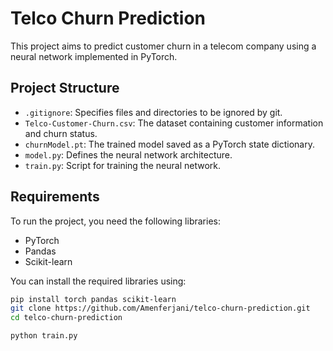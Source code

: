 # Telco Churn Prediction

This project aims to predict customer churn in a telecom company using a neural network implemented in PyTorch.

## Project Structure

- `.gitignore`: Specifies files and directories to be ignored by git.
- `Telco-Customer-Churn.csv`: The dataset containing customer information and churn status.
- `churnModel.pt`: The trained model saved as a PyTorch state dictionary.
- `model.py`: Defines the neural network architecture.
- `train.py`: Script for training the neural network.

## Requirements

To run the project, you need the following libraries:

- PyTorch
- Pandas
- Scikit-learn

You can install the required libraries using:

```bash
pip install torch pandas scikit-learn
git clone https://github.com/Amenferjani/telco-churn-prediction.git
cd telco-churn-prediction

python train.py
